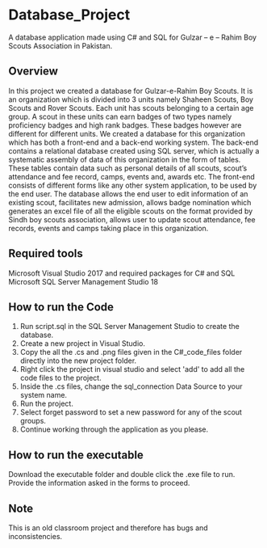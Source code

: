 # Database_Project

A database application made using C# and SQL for Gulzar – e – Rahim Boy Scouts Association in Pakistan.  

## Overview

In this project we created a database for Gulzar-e-Rahim Boy Scouts. It is an organization which is divided into 3 units namely Shaheen Scouts, Boy Scouts and Rover Scouts. Each unit has scouts belonging to a certain age group. A scout in these units can earn badges of two types namely proficiency badges and high rank badges. These badges however are different for different units. 
We created a database for this organization which has both a front-end and a back-end working system. The back-end contains a relational database created using SQL server, which is actually a systematic assembly of data of this organization in the form of tables. These tables contain data such as personal details of all scouts, scout’s attendance and fee record, camps, events and, awards etc. 
The front-end consists of different forms like any other system application, to be used by the end user. The database allows the end user to edit information of an existing scout, facilitates new admission, allows badge nomination which generates an excel file of all the eligible scouts on the format provided by Sindh boy scouts association, allows user to update scout attendance, fee records, events and camps taking place in this organization. 

## Required tools

Microsoft Visual Studio 2017 and required packages for C# and SQL   
Microsoft SQL Server Management Studio 18

## How to run the Code
1. Run script.sql in the SQL Server Management Studio to create the database.  
2. Create a new project in Visual Studio.  
3. Copy the all the .cs and .png files given in the C#_code_files folder directly into the new project folder.  
4. Right click the project in visual studio and select 'add' to add all the code files to the project. 
5. Inside the .cs files, change the sql_connection Data Source to your system name.  
6. Run the project.     
7. Select forget password to set a new password for any of the scout groups.  
8. Continue working through the application as you please.  

## How to run the executable

Download the executable folder and double click the .exe file to run.   
Provide the information asked in the forms to proceed.  

## Note

This is an old classroom project and therefore has bugs and inconsistencies.  
